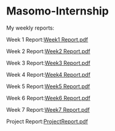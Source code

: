 # Masomo-Internship

My weekly reports: 

Week 1 Report:[Week1 Report.pdf](https://github.com/omeralpcolak/Masomo-Internship/files/15276064/Week1.Report.pdf)

Week 2 Report:[Week2 Report.pdf](https://github.com/omeralpcolak/Masomo-Internship/files/15276069/Week2.Report.pdf)

Week 3 Report:[Week3 Report.pdf](https://github.com/omeralpcolak/Masomo-Internship/files/15402307/Week3.Report.pdf)

Week 4 Report:[Week4 Report.pdf](https://github.com/omeralpcolak/Masomo-Internship/files/15436523/Week4.Report.pdf)

Week 5 Report:[Week5 Report.pdf](https://github.com/user-attachments/files/15519037/Week5.Report.pdf)

Week 6 Report:[Week6 Report.pdf](https://github.com/user-attachments/files/15743774/Week6.Report.pdf)

Week 7 Report:[Week7 Report.pdf](https://github.com/user-attachments/files/15827292/Week7.Report.pdf)

Project Report:[ProjectReport.pdf](https://github.com/user-attachments/files/15827296/ProjectReport.pdf)




